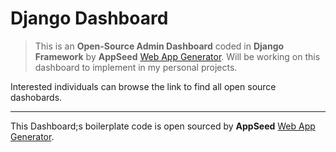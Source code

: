 # Django Dashboard
> This is an  **Open-Source Admin Dashboard** coded in **Django Framework** by **AppSeed** [Web App Generator](https://appseed.us/app-generator). Will be working on this dashboard to implement in my personal projects.

Interested individuals can browse the link to find all open source dashobards.

---
This Dashboard;s boilerplate code is open sourced by **AppSeed** [Web App Generator](https://appseed.us/app-generator).
